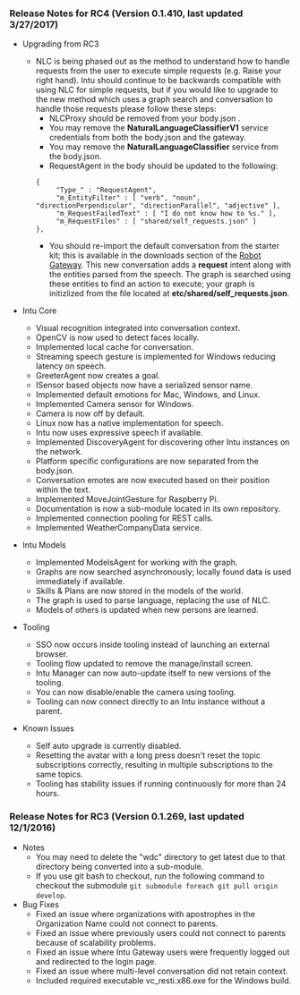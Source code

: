 ### Release Notes for RC4 (Version 0.1.410, last updated 3/27/2017)

* Upgrading from RC3
	* NLC is being phased out as the method to understand how to handle requests from the user to execute simple requests (e.g. Raise your right hand). Intu should continue to be backwards compatible with using NLC for simple requests, but if you would like to upgrade to the new method which uses a graph search and conversation to handle those requests please follow these steps:
		* NLCProxy should be removed from your body.json .
		* You may remove the **NaturalLanguageClassifierV1** service credentials from both the body.json and the gateway.
		* You may remove the **NaturalLanguageClassifier** service from the body.json.
		* RequestAgent in the body should be updated to the following:
		```
		{
			 "Type_" : "RequestAgent",
			 "m_EntityFilter" : [ "verb", "noun", "directionPerpendicular", "directionParallel", "adjective" ],
			 "m_RequestFailedText" : [ "I do not know how to %s." ],
			 "m_RequestFiles" : [ "shared/self_requests.json" ]
		},
		```
		* You should re-import the default conversation from the starter kit; this is available in the downloads section of the [Robot Gateway](https://rg-gateway.mybluemix.net). This new conversation adds a **request** intent along with the entities parsed from the speech. The graph is searched using these entities to find an action to execute; your graph is initizlized from the file located at **etc/shared/self_requests.json**. 
		

* Intu Core
	* Visual recognition integrated into conversation context.
	* OpenCV is now used to detect faces locally.
	* Implemented local cache for conversation.
	* Streaming speech gesture is implemented for Windows reducing latency on speech.
	* GreeterAgent now creates a goal.
	* ISensor based objects now have a serialized sensor name.
	* Implemented default emotions for Mac, Windows, and Linux.
	* Implemented Camera sensor for Windows.
	* Camera is now off by default.
	* Linux now has a native implementation for speech.
	* Intu now uses expressive speech if available.
	* Implemented DiscoveryAgent for discovering other Intu instances on the network.
	* Platform specific configurations are now separated from the body.json.
	* Conversation emotes are now executed based on their position within the text.
	* Implemented MoveJointGesture for Raspberry Pi.
	* Documentation is now a sub-module located in its own repository.
	* Implemented connection pooling for REST calls.
	* Implemented WeatherCompanyData service.

* Intu Models
	* Implemented ModelsAgent for working with the graph.
	* Graphs are now searched asynchronously; locally found data is used immediately if available.
	* Skills & Plans are now stored in the models of the world.
	* The graph is used to parse language, replacing the use of NLC.
	* Models of others is updated when new persons are learned.
	
* Tooling
	* SSO now occurs inside tooling instead of launching an external browser.
	* Tooling flow updated to remove the manage/install screen.
	* Intu Manager can now auto-update itself to new versions of the tooling.
	* You can now disable/enable the camera using tooling.
	* Tooling can now connect directly to an Intu instance without a parent.

* Known Issues
	* Self auto upgrade is currently disabled.
	* Resetting the avatar with a long press doesn't reset the topic subscriptions correctly, resulting in multiple subscriptions to the same topics.
	* Tooling has stability issues if running continuously for more than 24 hours.

### Release Notes for RC3 (Version 0.1.269, last updated 12/1/2016)

* Notes
	* You may need to delete the "wdc" directory to get latest due to that directory being converted into a sub-module.
	* If you use git bash to checkout, run the following command to checkout the submodule `git submodule foreach git pull origin develop`.
* Bug Fixes
	* Fixed an issue where organizations with apostrophes in the Organization Name could not connect to parents.
	* Fixed an issue where previously users could not connect to parents because of scalability problems.
	* Fixed an issue where Intu Gateway users were frequently logged out and redirected to the login page.
	* Fixed an issue where multi-level conversation did not retain context.
	* Included required executable vc_resti.x86.exe for the Windows build.


